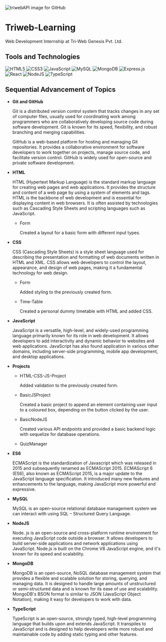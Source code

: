 ![triwebAPI image for GitHub](https://github.com/LuckyRathore911/Triweb-Learning/assets/56335557/087b3334-a145-4c23-b321-121664b59700)

# Triweb-Learning

Web Development Internship at Tri-Web Genesis Pvt. Ltd.

## Tools and Technologies

![HTML5](https://img.shields.io/badge/html5-%23E34F26.svg?style=for-the-badge&logo=html5&logoColor=white)
![CSS3](https://img.shields.io/badge/css3-%231572B6.svg?style=for-the-badge&logo=css3&logoColor=white)
![JavaScript](https://img.shields.io/badge/javascript-%23323330.svg?style=for-the-badge&logo=javascript&logoColor=%23F7DF1E)
![MySQL](https://img.shields.io/badge/mysql-%2300f.svg?style=for-the-badge&logo=mysql&logoColor=white)
![MongoDB](https://img.shields.io/badge/MongoDB-%234ea94b.svg?style=for-the-badge&logo=mongodb&logoColor=white)
![Express.js](https://img.shields.io/badge/express.js-%23404d59.svg?style=for-the-badge&logo=express&logoColor=%2361DAFB)
![React](https://img.shields.io/badge/react-%2320232a.svg?style=for-the-badge&logo=react&logoColor=%2361DAFB)
![NodeJS](https://img.shields.io/badge/node.js-6DA55F?style=for-the-badge&logo=node.js&logoColor=white)
![TypeScript](https://img.shields.io/badge/typescript-%23007ACC.svg?style=for-the-badge&logo=typescript&logoColor=white)

## Sequential Advancement of Topics

- **Git and GitHub**

  Git is a distributed version control system that tracks changes in any set of computer files, usually used for coordinating work among programmers who are collaboratively developing source code during software development. Git is known for its speed, flexibility, and robust branching and merging capabilities.

  GitHub is a web-based platform for hosting and managing Git repositories. It provides a collaborative environment for software developers to work together on projects, manage source code, and facilitate version control. GitHub is widely used for open-source and private software development.

- **HTML**

  HTML (Hypertext Markup Language) is the standard markup language for creating web pages and web applications. It provides the structure and content of a web page by using a system of elements and tags. HTML is the backbone of web development and is essential for displaying content in web browsers. It is often assisted by technologies such as Cascading Style Sheets and scripting languages such as JavaScript.

  - Form

    Created a layout for a basic form with different input types.

- **CSS**

  CSS (Cascading Style Sheets) is a style sheet language used for describing the presentation and formatting of web documents written in HTML and XML. CSS allows web developers to control the layout, appearance, and design of web pages, making it a fundamental technology for web design.

  - Form

    Added styling to the previously created form.

  - Time-Table

    Created a personal dummy timetable with HTML and added CSS.

- **JavaScript**

  JavaScript is a versatile, high-level, and widely-used programming language primarily known for its role in web development. It allows developers to add interactivity and dynamic behavior to websites and web applications. JavaScript has also found application in various other domains, including server-side programming, mobile app development, and desktop applications.

- **Projects**

  - HTML-CSS-JS-Project

    Added validation to the previously created form.

  - BasicJSProject

    Created a basic project to append an element containing user input to a coloured box, depending on the button clicked by the user.

  - BasicNodeJS

    Created various API endpoints and provided a basic backend logic with sequelize for database operations.

  - QuizManager

- **ES6**

  ECMAScript is the standardization of Javascript which was released in 2015 and subsequently renamed as ECMAScript 2015. ECMAScript 6 (ES6), also known as ECMAScript 2015, is a major update to the JavaScript language specification. It introduced many new features and enhancements to the language, making JavaScript more powerful and expressive.

- **MySQL**

  MySQL is an open-source relational database management system we can interact with using SQL – Structured Query Language.

- **NodeJS**

  Node. js is an open-source and cross-platform runtime environment for executing JavaScript code outside a browser. It allows developers to build server-side applications and network applications using JavaScript. Node.js is built on the Chrome V8 JavaScript engine, and it's known for its speed and scalability.

- **MongoDB**

  MongoDB is an open-source, NoSQL database management system that provides a flexible and scalable solution for storing, querying, and managing data. It is designed to handle large amounts of unstructured or semi-structured data and is known for its ease of use and scalability. MongoDB's BSON format is similar to JSON (JavaScript Object Notation), making it easy for developers to work with data.

- **TypeScript**

  TypeScript is an open-source, strongly typed, high-level programming language that builds upon and extends JavaScript. It transpiles to JavaScript and is designed to help developers write more robust and maintainable code by adding static typing and other features.
